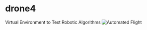 drone4
======

Virtual Environment to Test Robotic Algorithms
![Automated Flight](screeshots/ss1.png)
